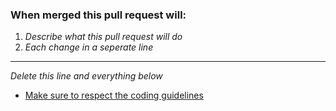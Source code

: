 ### When merged this pull request will:

1. *Describe what this pull request will do*
2. *Each change in a seperate line*

---
*Delete this line and everything below*

- [Make sure to respect the coding guidelines](https://github.com/drakelinglabs/projectrealityarma3/wiki/SQF-Standard-Recommendation)
